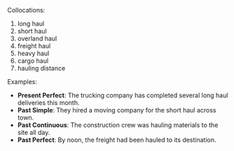 Collocations:
1. long haul
2. short haul
3. overland haul
4. freight haul
5. heavy haul
6. cargo haul
7. hauling distance

Examples:
- **Present Perfect**: The trucking company has completed several long haul deliveries this month.
- **Past Simple**: They hired a moving company for the short haul across town.
- **Past Continuous**: The construction crew was hauling materials to the site all day.
- **Past Perfect**: By noon, the freight had been hauled to its destination.
